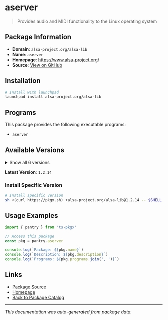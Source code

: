 # aserver

> Provides audio and MIDI functionality to the Linux operating system

## Package Information

- **Domain**: `alsa-project.org/alsa-lib`
- **Name**: `aserver`
- **Homepage**: https://www.alsa-project.org/
- **Source**: [View on GitHub](https://github.com/pkgxdev/pantry/tree/main/projects/alsa-project.org/alsa-lib/package.yml)

## Installation

```bash
# Install with launchpad
launchpad install alsa-project.org/alsa-lib
```

## Programs

This package provides the following executable programs:

- `aserver`

## Available Versions

<details>
<summary>Show all 6 versions</summary>

- `1.2.14`, `1.2.13`, `1.2.12`, `1.2.11`, `1.2.10`
- `1.2.9`

</details>

**Latest Version**: `1.2.14`

### Install Specific Version

```bash
# Install specific version
sh <(curl https://pkgx.sh) +alsa-project.org/alsa-lib@1.2.14 -- $SHELL -i
```

## Usage Examples

```typescript
import { pantry } from 'ts-pkgx'

// Access this package
const pkg = pantry.aserver

console.log(`Package: ${pkg.name}`)
console.log(`Description: ${pkg.description}`)
console.log(`Programs: ${pkg.programs.join(', ')}`)
```

## Links

- [Package Source](https://github.com/pkgxdev/pantry/tree/main/projects/alsa-project.org/alsa-lib/package.yml)
- [Homepage](https://www.alsa-project.org/)
- [Back to Package Catalog](../../../package-catalog.md)

---

*This documentation was auto-generated from package data.*
